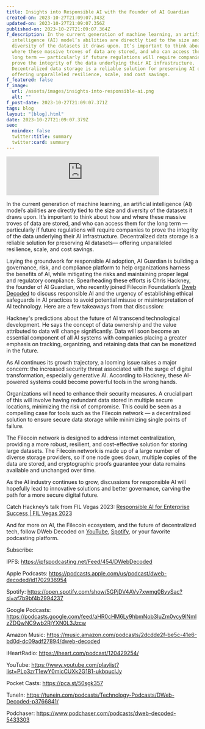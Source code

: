 ```yaml
---
title: Insights into Responsible AI with the Founder of AI Guardian
created-on: 2023-10-27T21:09:07.343Z
updated-on: 2023-10-27T21:09:07.356Z
published-on: 2023-10-27T21:09:07.364Z
f_description: In the current generation of machine learning, an artificial
  intelligence (AI) model’s abilities are directly tied to the size and
  diversity of the datasets it draws upon. It’s important to think about how and
  where these massive troves of data are stored, and who can access them for the
  long term –– particularly if future regulations will require companies to
  prove the integrity of the data underlying their AI infrastructure.
  Decentralized data storage is a reliable solution for preserving AI datasets––
  offering unparalleled resilience, scale, and cost savings.
f_featured: false
f_image:
  url: /assets/images/insights-into-responsible-ai.png
  alt: ""
f_post-date: 2023-10-27T21:09:07.371Z
tags: blog
layout: "[blog].html"
date: 2023-10-27T21:09:07.379Z
seo:
  noindex: false
  twitter:title: summary
  twitter:card: summary
---
```

<iframe src="https://podcasters.spotify.com/pod/show/filecoin-foundation/embed/episodes/The-Moral-Compass-of-AI-with-Chris-Hackney--DWeb-Decoded-16-e2a2j0l" height="102px" width="400px" frameborder="0" scrolling="no"></iframe>



In the current generation of machine learning, an artificial intelligence (AI) model’s abilities are directly tied to the size and diversity of the datasets it draws upon. It’s important to think about how and where these massive troves of data are stored, and who can access them for the long term –– particularly if future regulations will require companies to prove the integrity of the data underlying their AI infrastructure. Decentralized data storage is a reliable solution for preserving AI datasets–– offering unparalleled resilience, scale, and cost savings. 



Laying the groundwork for responsible AI adoption, AI Guardian is building a governance, risk, and compliance platform to help organizations harness the benefits of AI, while mitigating the risks and maintaining proper legal and regulatory compliance. Spearheading these efforts is Chris Hackney, the founder of AI Guardian, who recently joined Filecoin Foundation’s [Dweb Decoded](https://www.youtube.com/playlist?list=PLp3zrT1ewY0micCUXk2G1B1-ukbpuclJy) to discuss responsible AI and the urgency of establishing ethical safeguards in AI practices to avoid potential misuse or misinterpretation of AI technology. Here are a few takeaways from that discussion:



Hackney's predictions about the future of AI transcend technological development. He says the concept of data ownership and the value attributed to data will change significantly. Data will soon become an essential component of all AI systems with companies placing a greater emphasis on tracking, organizing, and retaining data that can be monetized in the future.



As AI continues its growth trajectory, a looming issue raises a major concern: the increased security threat associated with the surge of digital transformation, especially generative AI. According to Hackney, these AI-powered systems could become powerful tools in the wrong hands. 



Organizations will need to enhance their security measures. A crucial part of this will involve having redundant data stored in multiple secure locations, minimizing the risk of compromise. This could be seen as a compelling case for tools such as the Filecoin network — a decentralized solution to ensure secure data storage while minimizing single points of failure. 



The Filecoin network is designed to address internet centralization, providing a more robust, resilient, and cost-effective solution for storing large datasets. The Filecoin network is made up of a large number of diverse storage providers, so if one node goes down, multiple copies of the data are stored, and cryptographic proofs guarantee your data remains available and unchanged over time.



As the AI industry continues to grow, discussions for responsible AI will hopefully lead to innovative solutions and better governance, carving the path for a more secure digital future.



Catch Hackney’s talk from FIL Vegas 2023: [Responsible AI for Enterprise Success | FIL Vegas 2023](https://www.youtube.com/watch?v=VDJkwH-EjVU&list=PLp3zrT1ewY0l6mwL6ymdwHapRHmSbbVAO&index=2)



And for more on AI, the Filecoin ecosystem, and the future of decentralized tech, follow DWeb Decoded on [YouTube](https://www.youtube.com/playlist?list=PLp3zrT1ewY0micCUXk2G1B1-ukbpuclJy), [Spotify](https://open.spotify.com/show/5GPjDV4AVv7xwmg0ByySac?si=af7b9bf4b2994237), or your favorite podcasting platform.



Subscribe:

IPFS: https://ipfspodcasting.net/Feed/454/DWebDecoded

Apple Podcasts: https://podcasts.apple.com/us/podcast/dweb-decoded/id1702936954

Spotify: https://open.spotify.com/show/5GPjDV4AVv7xwmg0ByySac?si=af7b9bf4b2994237

Google Podcasts: https://podcasts.google.com/feed/aHR0cHM6Ly9hbmNob3IuZm0vcy9lNmIzZDQwNC9wb2RjYXN0L3Jzcw

Amazon Music: https://music.amazon.com/podcasts/2dcdde2f-be5c-41e6-bd0d-dc09adf27894/dweb-decoded

iHeartRadio: https://iheart.com/podcast/120429254/

YouTube: https://www.youtube.com/playlist?list=PLp3zrT1ewY0micCUXk2G1B1-ukbpuclJy

Pocket Casts: https://pca.st/50sgk357

TuneIn: https://tunein.com/podcasts/Technology-Podcasts/DWeb-Decoded-p3766841/

Podchaser: https://www.podchaser.com/podcasts/dweb-decoded-5433303